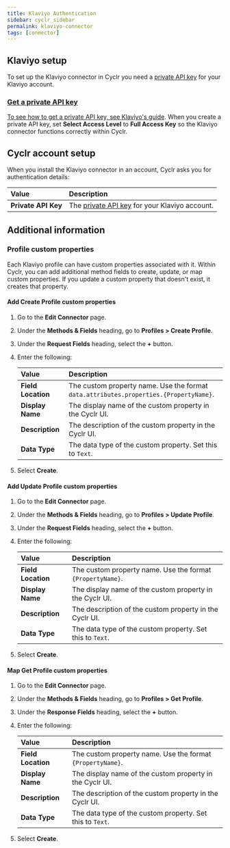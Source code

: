```yaml
---
title: Klaviyo Authentication
sidebar: cyclr_sidebar
permalink: klaviyo-connector
tags: [connector]
---
```


## Klaviyo setup

To set up the Klaviyo connector in Cyclr you need a [private API key](#get-a-private-api-key) for your Klaviyo account.

<a href="get-a-private-api-key">

### Get a private API key

To see how to get a private API key, see [Klaviyo's guide](https://help.klaviyo.com/hc/en-us/articles/7423954176283). When you create a private API key, set **Select Access Level** to **Full Access Key** so the Klaviyo connector functions correctly within Cyclr.

## Cyclr account setup

When you install the Klaviyo connector in an account, Cyclr asks you for authentication details:

| Value               | Description                                                  |
| :------------------ | :----------------------------------------------------------- |
| **Private API Key** | The [private API key](#get-a-private-api-key) for your Klaviyo account. |

## Additional information

### Profile custom properties

Each Klaviyo profile can have custom properties associated with it. Within Cyclr, you can add additional method fields to create, update, or map custom properties. If you update a custom property that doesn't exist, it creates that property.

#### Add Create Profile custom properties

1. Go to the **Edit Connector** page.
2. Under the **Methods & Fields** heading, go to **Profiles > Create Profile**.
3. Under the **Request Fields** heading, select the **+** button.
4. Enter the following:

    | Value              | Description                                                  |
    | :----------------- | :----------------------------------------------------------- |
    | **Field Location** | The custom property name. Use the format `data.attributes.properties.{PropertyName}`. |
    | **Display Name**   | The display name of the custom property in the Cyclr UI. |
    | **Description**    | The description of the custom property in the Cyclr UI. |
    | **Data Type**      | The data type of the custom property. Set this to `Text`. |

5. Select **Create**.

#### Add Update Profile custom properties

1. Go to the **Edit Connector** page.
2. Under the **Methods & Fields** heading, go to **Profiles > Update Profile**.
3. Under the **Request Fields** heading, select the **+** button.
4. Enter the following:

    | Value              | Description                                                  |
    | :----------------- | :----------------------------------------------------------- |
    | **Field Location** | The custom property name. Use the format `{PropertyName}`. |
    | **Display Name**   | The display name of the custom property in the Cyclr UI. |
    | **Description**    | The description of the custom property in the Cyclr UI. |
    | **Data Type**      | The data type of the custom property. Set this to `Text`. |

5. Select **Create**.

#### Map Get Profile custom properties

1. Go to the **Edit Connector** page.
2. Under the **Methods & Fields** heading, go to **Profiles > Get Profile**.
3. Under the **Response Fields** heading, select the **+** button.
4. Enter the following:

    | Value              | Description                                                  |
    | :----------------- | :----------------------------------------------------------- |
    | **Field Location** | The custom property name. Use the format `{PropertyName}`. |
    | **Display Name**   | The display name of the custom property in the Cyclr UI. |
    | **Description**    | The description of the custom property in the Cyclr UI. |
    | **Data Type**      | The data type of the custom property. Set this to `Text`. |

5. Select **Create**.

